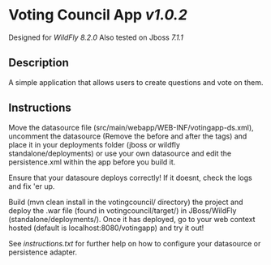 # Voting Council App _v1.0.2_
Designed for _WildFly 8.2.0_ 
Also tested on Jboss _7.1.1_

## Description
A simple application that allows users to create questions and vote on them.

## Instructions
Move the datasource file (src/main/webapp/WEB-INF/votingapp-ds.xml), uncomment the datasource (Remove the <!-- and --> before and after the <datasource> tags) and place it in your deployments folder (jboss or wildfly standalone/deployments) or use your own datasource and edit the persistence.xml within the app before you build it.

Ensure that your datasoure deploys correctly! If it doesnt, check the logs and fix 'er up.

Build (mvn clean install in the votingcouncil/ directory) the project and deploy the .war file (found in votingcouncil/target/) in JBoss/WildFly (standalone/deployments/). Once it has deployed, go to your web context hosted (default is localhost:8080/votingapp) and try it out! 

See _instructions.txt_ for further help on how to configure your datasource or persistence adapter.
